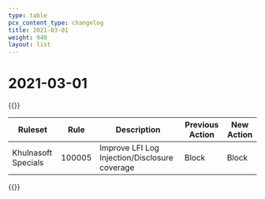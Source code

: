 ```yaml
---
type: table
pcx_content_type: changelog
title: 2021-03-01
weight: 948
layout: list
---
```


# 2021-03-01

{{<table-wrap>}}
<table style="width: 100%">
  <thead>
    <tr>
      <th>Ruleset</th>
      <th>Rule</th>
      <th>Description</th>
      <th>Previous Action</th>
      <th>New Action</th>
    </tr>
  </thead>
  <tbody>
    <tr>
      <td>Khulnasoft Specials</td>
      <td>100005</td>
      <td>Improve LFI Log Injection/Disclosure coverage</td>
      <td>Block</td>
      <td>Block</td>
    </tr>
  </tbody>
</table>
{{</table-wrap>}}
